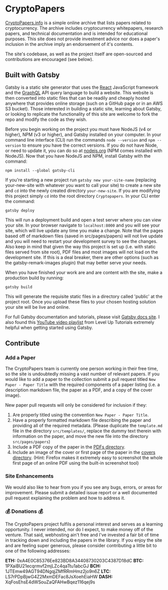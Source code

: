 # CryptoPapers

[CryptoPapers.info](http://cryptopapers.info.s3-website-us-east-1.amazonaws.com/) is a simple online archive that lists papers related to cryptocurrency. The archive includes cryptocurrency whitepapers, research papers, and technical documentation and is intended for educational purposes. This site does not provide investment advice nor does a paper's inclusion in the archive imply an endorsement of it's contents.

The site's codebase, as well as the project itself are open-sourced and contributions are encouraged (see below).

## Built with Gatsby
Gatsby is a static site generator that uses the [React](https://reactjs.org/) JavaScript framework and the [GraphQL](http://graphql.org/) API query language to build a website. This website is then converted into static files that can be readily and cheaply hosted anywhere that provides online storage (such on a GitHub page or in an AWS S3 bucket). Those interested in building a static site, learning about Gatsby, or looking to replicate the functionality of this site are welcome to fork the repo and modify the code as they wish.

Before you begin working on the project you must have NodeJS (v4 or higher), NPM (v3 or higher), and Gatsby installed on your computer. In your command line interface (CLI) run the commands `node --version` and `npm --version` to ensure you have the correct versions. If you do not have Node, or need to update it, you can do so at [nodejs.org](https://nodejs.org/) (NPM comes installed with NodeJS). Now that you have NodeJS and NPM, install Gatsby with the command:
```
npm install --global gatsby-cli
```

If you're starting a new project run `gatsby new your-site-name` (replacing your-new-site with whatever you want to call your site) to create a new site and `cd` into the newly created directory `your-new-site`. If you are modifying this project simply `cd` into the root directory `Cryptopapers`. In your CLI enter the command:
```
gatsby deploy
```
This will run a deployment build and open a test server where you can view your site. In your browser navigate to `localhost:8000` and you will see your site, which will live update any time you make a change. Note that the pages based off of markdown files (saved in src/pages/papers) will not live update and you will need to restart your development survey to see the changes. Also keep in mind that given the way this project is set up (i.e. with static files served from site root), PDF files and most images will not load on the development site. If this is a deal breaker, there are other options (such as the gatsby-remark-images plugin) that may better serve your needs.

When you have finished your work are and are content with the site, make a production build by running:
```
gatsby build
```
This will generate the requisite static files in a directory called 'public' at the project root. Once you upload these files to your chosen hosting solution your site will be live and online.

For full Gatsby documentation and tutorials, please visit [Gatsby docs site](https://www.gatsbyjs.org/docs/). I also found this [YouTube video playlist](https://goo.gl/SUHdwC) from Level Up Tutorials extremely helpful when getting started using Gatsby.

## Contribute

### Add a Paper
The CryptoPapers team is currently one person working in their free time, so the site is undoubtedly missing a vast number of relevant papers. If you would like to add a paper to the collection submit a pull request titled `New Paper - Paper Title` with the required components of a paper listing (i.e. a description markdown file, the paper as a PDF, and a copy of the cover image).

New paper pull requests will only be considered for inclusion if they:
  1. Are properly titled using the convention `New Paper - Paper Title`.
  1. Have a properly formatted markdown file describing the paper and providing all of the required metadata. (Please duplicate the `template.md` file in the directory `src/templates/`, replace the dummy text therein with information on the paper, and move the new file into the directory `src/pages/papers`)
  1. Include a PDF copy of the paper in the [PDFs directory](/pdf).
  1. Include an image of the cover or first page of the paper in the [covers directory](/covers). (Hint: Firefox makes it extremely easy to screenshot the whole first page of an online PDF using the built-in screenshot tool)

### Site Enhancements
We would also like to hear from you if you see any bugs, errors, or areas for improvement. Please submit a detailed issue report or a well documented pull request explaining the problem and how to address it.

### :moneybag: Donations :moneybag:
The CryptoPapers project fulfils a personal interest and serves as a learning opportunity. I never intended, nor do I expect, to make money off of the venture. That said, webhosting ain't free and I've invested a fair bit of time in tracking down and including the papers in the library. If you enjoy the site and are feeling super generous, please consider contributing a little bit to one of the following addresses:

  **ETH:** 0xA4E0C85376Ee823BD8A34408730203C4387D18dC
  **BTC:** 1PXaiBU21ecqrmvf2mjLZc4qaTtu1abcGJ
  **BCH:** 1JTEmw49AGT94DNgqjZMfRRmHmz2jo9n6Z
  **LTC:** LS7rPDpBjwG4Z2MxmDEFac8JsXoehEiaHW
  **DASH:** XqFosEhsE4dWSouZaQFAHwBqez116qej9s
